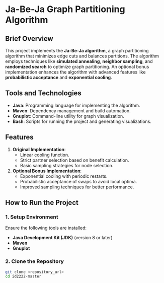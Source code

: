 # Ja-Be-Ja Graph Partitioning Algorithm

##  Brief Overview
This project implements the **Ja-Be-Ja algorithm**, a graph partitioning algorithm that minimizes edge cuts and balances partitions. The algorithm employs techniques like **simulated annealing**, **neighbor sampling**, and **randomized search** to optimize graph partitioning. An optional bonus implementation enhances the algorithm with advanced features like **probabilistic acceptance** and **exponential cooling**.

##  Tools and Technologies
- **Java**: Programming language for implementing the algorithm.
- **Maven**: Dependency management and build automation.
- **Gnuplot**: Command-line utility for graph visualization.
- **Bash**: Scripts for running the project and generating visualizations.

##  Features
1. **Original Implementation**:
   - Linear cooling function.
   - Strict partner selection based on benefit calculation.
   - Basic sampling strategies for node selection.
2. **Optional Bonus Implementation**:
   - Exponential cooling with periodic restarts.
   - Probabilistic acceptance of swaps to avoid local optima.
   - Improved sampling techniques for better performance.

##  How to Run the Project

### 1. **Setup Environment**
Ensure the following tools are installed:
- **Java Development Kit (JDK)** (version 8 or later)
- **Maven**
- **Gnuplot**

### 2. **Clone the Repository**
```bash
git clone <repository_url>
cd id2222-master
